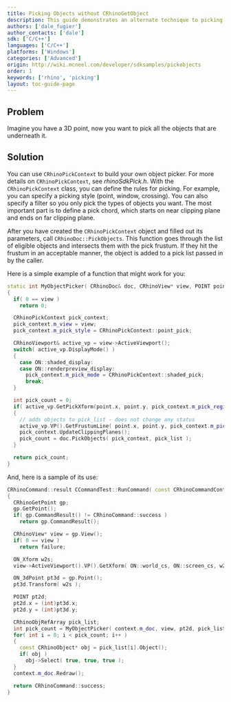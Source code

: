 ```yaml
---
title: Picking Objects without CRhinoGetObject
description: This guide demonstrates an alternate technique to picking objects without using CRhinoGetObject.
authors: ['dale_fugier']
author_contacts: ['dale']
sdk: ['C/C++']
languages: ['C/C++']
platforms: ['Windows']
categories: ['Advanced']
origin: http://wiki.mcneel.com/developer/sdksamples/pickobjects
order: 1
keywords: ['rhino', 'picking']
layout: toc-guide-page
---
```


 
## Problem

Imagine you  have a 3D point, now you want to pick all the objects that are underneath it.

## Solution

You can use `CRhinoPickContext` to build your own object picker.  For more details on `CRhinoPickContext`, see *rhinoSdkPick.h*. With the `CRhinoPickContext` class, you can define the rules for picking.  For example, you can specify a picking style (point, window, crossing).  You can also specify a filter so you only pick the types of objects you want. The most important part is to define a pick chord, which starts on near clipping plane and ends on far clipping plane.

After you have created the `CRhinoPickContext` object and filled out its parameters, call `CRhinoDoc::PickObjects`.  This function goes through the list of eligible objects and intersects them with the pick frustum.  If they hit the frustum in an acceptable manner, the object is added to a pick list passed in by the caller.

Here is a simple example of a function that might work for you:

```cpp
static int MyObjectPicker( CRhinoDoc& doc, CRhinoView* view, POINT point, CRhinoObjRefArray& pick_list )
{
  if( 0 == view )
    return 0;

  CRhinoPickContext pick_context;
  pick_context.m_view = view;
  pick_context.m_pick_style = CRhinoPickContext::point_pick;

  CRhinoViewport& active_vp = view->ActiveViewport();
  switch( active_vp.DisplayMode() )
  {
    case ON::shaded_display:
    case ON::renderpreview_display:
      pick_context.m_pick_mode = CRhinoPickContext::shaded_pick;
      break;
  }

  int pick_count = 0;
  if( active_vp.GetPickXform(point.x, point.y, pick_context.m_pick_region.m_xform) )
  {
    // adds objects to pick_list - does not change any status
    active_vp.VP().GetFrustumLine( point.x, point.y, pick_context.m_pick_line );
    pick_context.UpdateClippingPlanes();
    pick_count = doc.PickObjects( pick_context, pick_list );
  }

  return pick_count;
}
```

And, here is a sample of its use:

```cpp
CRhinoCommand::result CCommandTest::RunCommand( const CRhinoCommandContext& context )
{
  CRhinoGetPoint gp;
  gp.GetPoint();
  if( gp.CommandResult() != CRhinoCommand::success )
    return gp.CommandResult();

  CRhinoView* view = gp.View();
  if( 0 == view )
    return failure;

  ON_Xform w2s;
  view->ActiveViewport().VP().GetXform( ON::world_cs, ON::screen_cs, w2s );

  ON_3dPoint pt3d = gp.Point();
  pt3d.Transform( w2s );

  POINT pt2d;
  pt2d.x = (int)pt3d.x;
  pt2d.y = (int)pt3d.y;

  CRhinoObjRefArray pick_list;
  int pick_count = MyObjectPicker( context.m_doc, view, pt2d, pick_list );
  for( int i = 0; i < pick_count; i++ )
  {
    const CRhinoObject* obj = pick_list[i].Object();
    if( obj )
      obj->Select( true, true, true );
  }
  context.m_doc.Redraw();

  return CRhinoCommand::success;
}
```
